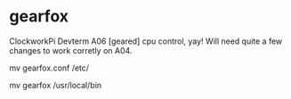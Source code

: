 # gearfox
ClockworkPi Devterm A06 [geared] cpu control, yay! Will need quite a few changes to work corretly on A04.

mv gearfox.conf /etc/

mv gearfox /usr/local/bin
